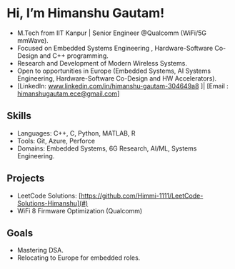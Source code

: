 # Hi, I’m Himanshu Gautam!
- M.Tech from IIT Kanpur | Senior Engineer @Qualcomm (WiFi/5G mmWave).
- Focused on Embedded Systems Engineering , Hardware-Software Co-Design and C++ programming.
- Research and Development of Modern Wireless Systems. 
- Open to opportunities in Europe (Embedded Systems, AI Systems Engineering, Hardware-Software Co-Design and HW Accelerators).
- [LinkedIn: www.linkedin.com/in/himanshu-gautam-304649a8 ]| [Email : himanshugautam.ece@gmail.com]

## Skills
- Languages: C++, C, Python, MATLAB, R
- Tools: Git, Azure, Perforce
- Domains: Embedded Systems, 6G Research, AI/ML, Systems Engineering.

## Projects
- LeetCode Solutions: [https://github.com/Himmi-1111/LeetCode-Solutions-Himanshu](#)
- WiFi 8 Firmware Optimization (Qualcomm)

## Goals
- Mastering DSA.
- Relocating to Europe for embedded roles.
